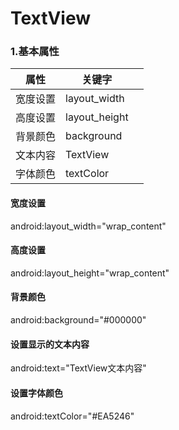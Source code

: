 # TextView

### 1.基本属性

| 属性 | 关键字 | | 
|--| -- | -- |
| 宽度设置 | layout_width | |
| 高度设置 | layout_height | |
| 背景颜色 | background | |
| 文本内容 | TextView | |
| 字体颜色 | textColor | |

#### 宽度设置
android:layout_width="wrap_content"

#### 高度设置
android:layout_height="wrap_content"

#### 背景颜色
android:background="#000000"

#### 设置显示的文本内容
android:text="TextView文本内容"

#### 设置字体颜色
android:textColor="#EA5246" 